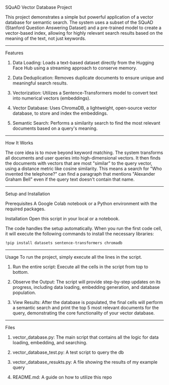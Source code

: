 SQuAD Vector Database Project

This project demonstrates a simple but powerful application of a vector database for semantic search. 
The system uses a subset of the SQuAD (Stanford Question Answering Dataset) and a pre-trained model to create a vector-based index, allowing for highly relevant search results based on the meaning of the text, not just keywords.

***************************************************************************************************************************************************************************************************************************************************************************************************

Features

1. Data Loading: Loads a text-based dataset directly from the Hugging Face Hub using a streaming approach to conserve memory.

2. Data Deduplication: Removes duplicate documents to ensure unique and meaningful search results.

3. Vectorization: Utilizes a Sentence-Transformers model to convert text into numerical vectors (embeddings).

4. Vector Database: Uses ChromaDB, a lightweight, open-source vector database, to store and index the embeddings.

5. Semantic Search: Performs a similarity search to find the most relevant documents based on a query's meaning.

***************************************************************************************************************************************************************************************************************************************************************************************************

How It Works

The core idea is to move beyond keyword matching. The system transforms all documents and user queries into high-dimensional vectors. It then finds the documents with vectors that are most "similar" to the query vector, using a distance metric like cosine similarity. This means a search for "Who invented the telephone?" can find a paragraph that mentions "Alexander Graham Bell" even if the query text doesn't contain that name.

***************************************************************************************************************************************************************************************************************************************************************************************************

Setup and Installation

Prerequisites
A Google Colab notebook or a Python environment with the required packages.

Installation
Open this script in your local or a notebook.

The code handles the setup automatically. When you run the first code cell, it will execute the following commands to install the necessary libraries:

`!pip install datasets sentence-transformers chromadb`

***************************************************************************************************************************************************************************************************************************************************************************************************

Usage
To run the project, simply execute all the lines in the script.

1. Run the entire script: Execute all the cells in the script from top to bottom.

2. Observe the Output: The script will provide step-by-step updates on its progress, including data loading, embedding generation, and database population.

3. View Results: After the database is populated, the final cells will perform a semantic search and print the top 5 most relevant documents for the query, demonstrating the core functionality of your vector database.

***************************************************************************************************************************************************************************************************************************************************************************************************

Files

1. vector_database.py: The main script that contains all the logic for data loading, embedding, and searching.

2. vector_database_test.py: A test script to query the db

3. vector_database_resukts.py: A file showing the results of my example query

4. README.md: A guide on how to utilize this repo

